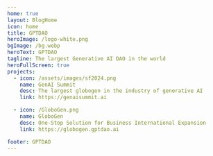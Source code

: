 ```yaml
---
home: true
layout: BlogHome
icon: home
title: GPTDAO
heroImage: /logo-white.png
bgImage: /bg.webp
heroText: GPTDAO
tagline: The largest Generative AI DAO in the world
heroFullScreen: true
projects:
  - icon: /assets/images/sf2024.png
    name: GenAI Summit
    desc: The largest globogen in the industry of generative AI
    link: https://genaisummit.ai

  - icon: /GloboGen.png
    name: GloboGen
    desc: One-Stop Solution for Business International Expansion
    link: https://globogen.gptdao.ai

footer: GPTDAO
---
```

